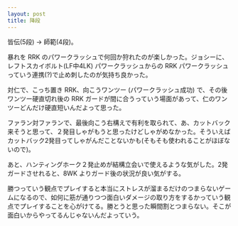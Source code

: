 ```yaml
---
layout: post
title: 降段
---
```

皆伝(5段) -> 師範(4段)。

暴れを RRK のパワークラッシュで何回か狩れたのが楽しかった。ジョシーに、レフトスカイボルト(LF中4LK) パワークラッシュからの RRK パワークラッシュっていう連携(?)で止め刺したのが気持ち良かった。

対仁で、こっち置き RRK、向こうワンツー (パワークラッシュ成功) で、その後 ワンツー硬直切れ後の RRK ガードが間に合うっていう場面があって、仁のワンツーどんだけ硬直短いんだよって思った。

ファラン対ファランで、最後向こう右構えで有利を取られて、あ、カットバック来そうと思って、２発目しゃがもうと思ったけどしゃがめなかった。そういえばカットバック2発目ってしゃがんだことないかも(そもそも使われることがほぼないので)。

あと、ハンティングホーク２発止めが結構立会いで使えるような気がした。2発ガードさせれると、8WK よりガード後の状況が良い気がする。

勝つっていう観点でプレイすると本当にストレスが溜まるだけのつまらないゲームになるので、如何に筋が通りつつ面白いダメージの取り方をするかっていう観点でプレイすることを心がけてる。勝とうと思った瞬間割とつまらない。そこが面白いからやってるんじゃないんだよっていう。
